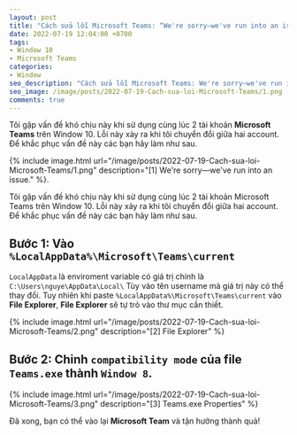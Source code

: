 ```yaml
---
layout: post
title: "Cách sửa lỗi Microsoft Teams: “We're sorry—we've run into an issue.”"
date: 2022-07-19 12:04:00 +0700
tags:
- Window 10
- Microsoft Teams
categories:
- Window
seo_description: "Cách sửa lỗi Microsoft Teams: We're sorry—we've run into an issue."
seo_image: /image/posts/2022-07-19-Cach-sua-loi-Microsoft-Teams/1.png
comments: true
---
```


Tôi gặp vấn đề khó chịu này khi sử dụng cùng lúc 2 tài khoản **Microsoft Teams** trên Window 10. Lỗi này xảy ra khi tôi
chuyển đổi giữa hai account. Để khắc phục vấn đề này các bạn hãy làm như sau.

{% include image.html url="/image/posts/2022-07-19-Cach-sua-loi-Microsoft-Teams/1.png" description="[1] We're sorry—we've run into an issue." %}.

Tôi gặp vấn đề khó chịu này khi sử dụng cùng lúc 2 tài khoản Microsoft Teams trên Window 10.
Lỗi này xảy ra khi tôi chuyển đổi giữa hai account. Để khắc phục vấn đề này các bạn hãy làm như sau.


## Bước 1: Vào `%LocalAppData%\Microsoft\Teams\current`

`LocalAppData` là enviroment variable có giá trị chính là `C:\Users\nguye\AppData\Local\`
Tùy vào tên username mà giá trị này có thể thay đổi. Tuy nhiên khi paste
`%LocalAppData%\Microsoft\Teams\current` vào **File Explorer**, **File Explorer** sẽ tự trỏ vào thư mục cần thiết.

{% include image.html url="/image/posts/2022-07-19-Cach-sua-loi-Microsoft-Teams/2.png" description="[2] File Explorer" %}

## Bước 2: Chỉnh `compatibility mode` của file `Teams.exe` thành `Window 8`.

{% include image.html url="/image/posts/2022-07-19-Cach-sua-loi-Microsoft-Teams/3.png" description="[3] Teams.exe Properties" %}

Đã xong, bạn có thể vào lại **Microsoft Team** và tận hưởng thành quả!
